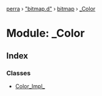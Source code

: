 [perra](../README.md) › ["bitmap.d"](_bitmap_d_.md) › [bitmap](_bitmap_d_.bitmap.md) › [_Color](_bitmap_d_.bitmap._color.md)

# Module: _Color

## Index

### Classes

* [Color_Impl_](../classes/_bitmap_d_.bitmap._color.color_impl_.md)
